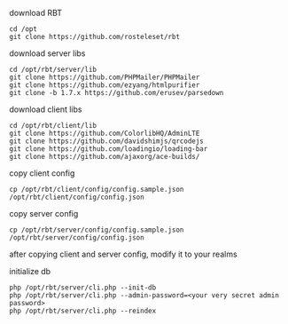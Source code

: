 download RBT

```
cd /opt
git clone https://github.com/rosteleset/rbt
```

download server libs

```
cd /opt/rbt/server/lib
git clone https://github.com/PHPMailer/PHPMailer
git clone https://github.com/ezyang/htmlpurifier
git clone -b 1.7.x https://github.com/erusev/parsedown
```

download client libs

```
cd /opt/rbt/client/lib
git clone https://github.com/ColorlibHQ/AdminLTE
git clone https://github.com/davidshimjs/qrcodejs
git clone https://github.com/loadingio/loading-bar
git clone https://github.com/ajaxorg/ace-builds/
```

copy client config

```
cp /opt/rbt/client/config/config.sample.json /opt/rbt/client/config/config.json
```

copy server config

```
cp /opt/rbt/server/config/config.sample.json /opt/rbt/server/config/config.json
```

after copying client and server config, modify it to your realms

initialize db

```
php /opt/rbt/server/cli.php --init-db
php /opt/rbt/server/cli.php --admin-password=<your very secret admin password>
php /opt/rbt/server/cli.php --reindex
```
